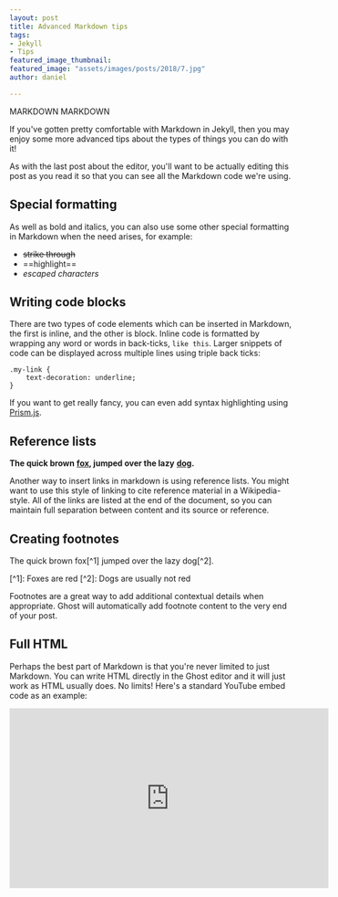 ```yaml
---
layout: post
title: Advanced Markdown tips
tags:
- Jekyll
- Tips
featured_image_thumbnail:
featured_image: "assets/images/posts/2018/7.jpg"
author: daniel

---
```

MARKDOWN MARKDOWN

If you've gotten pretty comfortable with Markdown in Jekyll, then you may enjoy some more advanced tips about the types of things you can do with it!

As with the last post about the editor, you'll want to be actually editing this post as you read it so that you can see all the Markdown code we're using.

## Special formatting

As well as bold and italics, you can also use some other special formatting in Markdown when the need arises, for example:

* ~~strike through~~
* ==highlight==
* _escaped characters_

## Writing code blocks

There are two types of code elements which can be inserted in Markdown, the first is inline, and the other is block. Inline code is formatted by wrapping any word or words in back-ticks, `like this`. Larger snippets of code can be displayed across multiple lines using triple back ticks:

    .my-link {
        text-decoration: underline;
    }

If you want to get really fancy, you can even add syntax highlighting using [Prism.js](http://prismjs.com/).

## Reference lists

**The quick brown** [**fox**](https://en.wikipedia.org/wiki/Fox "Wikipedia: Fox")**, jumped over the lazy** [**dog**](https://en.wikipedia.org/wiki/Dog "Wikipedia: Dog")**.**

Another way to insert links in markdown is using reference lists. You might want to use this style of linking to cite reference material in a Wikipedia-style. All of the links are listed at the end of the document, so you can maintain full separation between content and its source or reference.

## Creating footnotes

The quick brown fox\[^1\] jumped over the lazy dog\[^2\].

\[^1\]: Foxes are red
\[^2\]: Dogs are usually not red

Footnotes are a great way to add additional contextual details when appropriate. Ghost will automatically add footnote content to the very end of your post.

## Full HTML

Perhaps the best part of Markdown is that you're never limited to just Markdown. You can write HTML directly in the Ghost editor and it will just work as HTML usually does. No limits! Here's a standard YouTube embed code as an example:

<iframe width="560" height="315" src="https://www.youtube.com/embed/Cniqsc9QfDo?rel=0&showinfo=0" frameborder="0" allowfullscreen></iframe>
